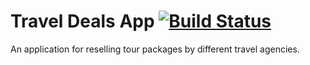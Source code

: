 # Travel Deals App [![Build Status](https://travis-ci.com/alcren/travel-web.svg?token=EtuYzuT6sbxmdz1nQqeR&branch=master)](https://travis-ci.com/alcren/travel-web)

An application for reselling tour packages by different travel agencies.

